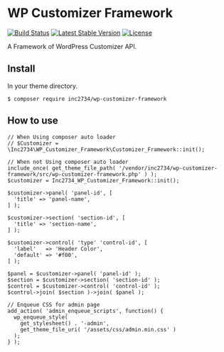 # WP Customizer Framework

[![Build Status](https://travis-ci.org/inc2734/wp-customizer-framework.svg?branch=master)](https://travis-ci.org/inc2734/wp-customizer-framework)
[![Latest Stable Version](https://poser.pugx.org/inc2734/wp-customizer-framework/v/stable)](https://packagist.org/packages/inc2734/wp-customizer-framework)
[![License](https://poser.pugx.org/inc2734/wp-customizer-framework/license)](https://packagist.org/packages/inc2734/wp-customizer-framework)

A Framework of WordPress Customizer API.

## Install

In your theme directory.

```
$ composer require inc2734/wp-customizer-framework
```

## How to use

```
// When Using composer auto loader
// $Customizer = \Inc2734\WP_Customizer_Framework\Customizer_Framework::init();

// When not Using composer auto loader
include_once( get_theme_file_path( '/vendor/inc2734/wp-customizer-framework/src/wp-customizer-framework.php' ) );
$customizer = Inc2734_WP_Customizer_Framework::init();

$customizer->panel( 'panel-id', [
  'title' => 'panel-name',
] );

$customizer->section( 'section-id', [
  'title' => 'section-name',
] );

$customizer->control( 'type' 'control-id', [
  'label'   => 'Header Color',
  'default' => '#f00',
] );

$panel = $customizer->panel( 'panel-id' );
$section = $customizer->section( 'section-id' );
$control = $customizer->control( 'control-id' );
$control->join( $section )->join( $panel );

// Enqueue CSS for admin page
add_action( 'admin_enqueue_scripts', function() {
  wp_enqueue_style(
    get_stylesheet() . '-admin',
    get_theme_file_uri( '/assets/css/admin.min.css' )
  );
} );
```
